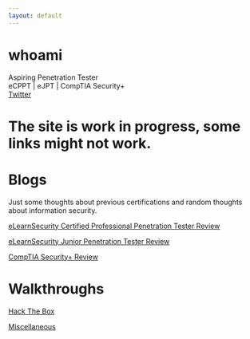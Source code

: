 ```yaml
---
layout: default
---
```


# whoami

Aspiring Penetration Tester  
eCPPT | eJPT | CompTIA Security+  
[Twitter](https://twitter.com/WatIsYourPasswd)    

# The site is work in progress, some links might not work.

# Blogs  
Just some thoughts about previous certifications and random thoughts about information security. 


[eLearnSecurity Certified Professional Penetration Tester Review](./ecpptReview)

[eLearnSecurity Junior Penetration Tester Review](./ejptReview)

[CompTIA Security+ Review](./secPlusReview)


# Walkthroughs

[Hack The Box](./HTB/)

[Miscellaneous](./Misc)
